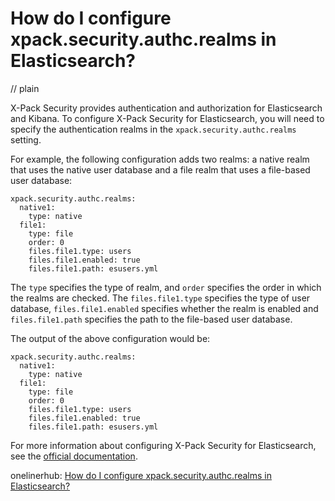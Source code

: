 # How do I configure xpack.security.authc.realms in Elasticsearch?
// plain

X-Pack Security provides authentication and authorization for Elasticsearch and Kibana. To configure X-Pack Security for Elasticsearch, you will need to specify the authentication realms in the `xpack.security.authc.realms` setting.

For example, the following configuration adds two realms: a native realm that uses the native user database and a file realm that uses a file-based user database:

```
xpack.security.authc.realms:
  native1:
    type: native
  file1:
    type: file
    order: 0
    files.file1.type: users
    files.file1.enabled: true
    files.file1.path: esusers.yml
```

The `type` specifies the type of realm, and `order` specifies the order in which the realms are checked. The `files.file1.type` specifies the type of user database, `files.file1.enabled` specifies whether the realm is enabled and `files.file1.path` specifies the path to the file-based user database.

The output of the above configuration would be:

```
xpack.security.authc.realms:
  native1:
    type: native
  file1:
    type: file
    order: 0
    files.file1.type: users
    files.file1.enabled: true
    files.file1.path: esusers.yml
```

For more information about configuring X-Pack Security for Elasticsearch, see the [official documentation](https://www.elastic.co/guide/en/x-pack/current/setting-up-authentication.html).

onelinerhub: [How do I configure xpack.security.authc.realms in Elasticsearch?](https://onelinerhub.com/elasticsearch/how-do-i-configure-xpack-security-authc-realms-in-elasticsearch)